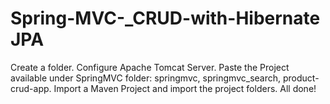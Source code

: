 # Spring-MVC-_CRUD-with-Hibernate JPA
Create a folder.
Configure Apache Tomcat Server.
Paste the Project available under SpringMVC folder: springmvc, springmvc_search, product-crud-app.
Import a Maven Project and import the project folders.
All done!
